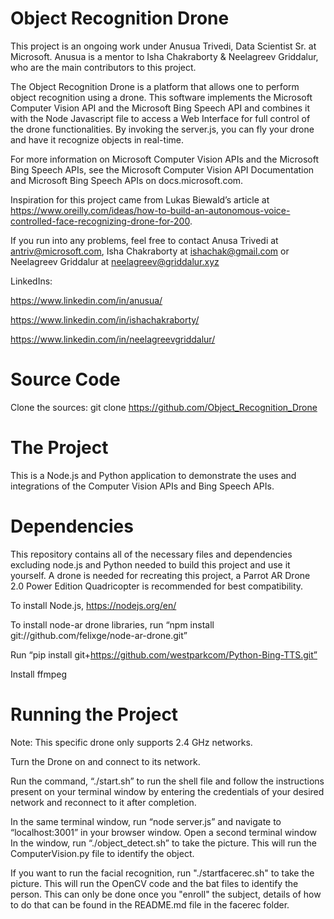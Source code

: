# Object Recognition Drone

This project is an ongoing work under Anusua Trivedi, Data Scientist Sr. at Microsoft. Anusua is a mentor to Isha Chakraborty & Neelagreev Griddalur, who are the main contributors to this project.

The Object Recognition Drone is a platform that allows one to perform object recognition using a drone. This software implements the Microsoft Computer Vision API and the Microsoft Bing Speech API and combines it with the Node Javascript file to access a Web Interface for full control of the drone functionalities. By invoking the server.js, you can fly your drone and have it recognize objects in real-time. 

For more information on Microsoft Computer Vision APIs and the Microsoft Bing Speech APIs, see the Microsoft Computer Vision API Documentation and Microsoft Bing Speech APIs on docs.microsoft.com. 

Inspiration for this project came from Lukas Biewald’s article at https://www.oreilly.com/ideas/how-to-build-an-autonomous-voice-controlled-face-recognizing-drone-for-200. 

If you run into any problems, feel free to contact Anusa Trivedi at antriv@microsoft.com, Isha Chakraborty at ishachak@gmail.com or Neelagreev Griddalur at neelagreev@griddalur.xyz

LinkedIns: 

https://www.linkedin.com/in/anusua/

https://www.linkedin.com/in/ishachakraborty/

https://www.linkedin.com/in/neelagreevgriddalur/



# Source Code

Clone the sources: git clone https://github.com/Object_Recognition_Drone

# The Project
This is a Node.js and Python application to demonstrate the uses and integrations of the Computer Vision APIs and Bing Speech APIs. 

# Dependencies
This repository contains all of the necessary files and dependencies excluding node.js and Python needed to build this project and use it yourself. A drone is needed for recreating this project, a Parrot AR Drone 2.0 Power Edition Quadricopter is recommended for best compatibility. 

To install Node.js, https://nodejs.org/en/ 

To install node-ar drone libraries, run “npm install git://github.com/felixge/node-ar-drone.git”

Run “pip install git+https://github.com/westparkcom/Python-Bing-TTS.git”

Install ffmpeg 


# Running the Project 

Note: This specific drone only supports 2.4 GHz networks.

Turn the Drone on and connect to its network.

Run the command, “./start.sh” to run the shell file and follow the instructions present on your terminal window by entering the credentials of your desired network and reconnect to it after completion. 

In the same terminal window, run “node server.js”  and navigate to “localhost:3001” in your browser window. 
Open a second terminal window In the window, run “./object_detect.sh” to take the picture. This will run the ComputerVision.py file to identify the object. 

If you want to run the facial recognition, run "./startfacerec.sh" to take the picture. This will run the OpenCV code and the bat files to identify the person. This can only be done once you "enroll" the subject, details of how to do that can be found in the README.md file in the facerec folder. 



